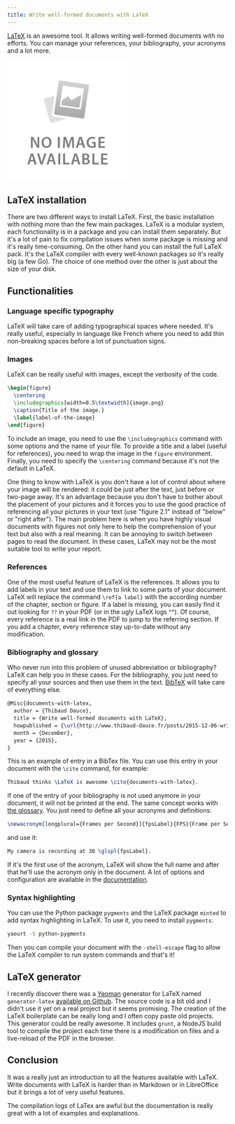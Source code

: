 ```yaml
---
title: Write well-formed documents with LaTeX
---
```


[LaTeX](http://www.latex-project.org/) is an awesome tool. It allows writing well-formed documents with no efforts. You can manage your references, your bibliography, your acronyms and a lot more.

<!--more-->

![It's really hard to illustrate LaTeX, try to find out why by searching "latex" in Google image :-)](/images/no-image-available.png)

## LaTeX installation

There are two different ways to install LaTeX. First, the basic installation with nothing more than the few main packages. LaTeX is a modular system, each functionality is in a package and you can install them separately. But it's a lot of pain to fix compilation issues when some package is missing and it's really time-consuming. On the other hand you can install the full LaTeX pack. It's the LaTeX compiler with every well-known packages so it's really big (a few Go). The choice of one method over the other is just about the size of your disk.

## Functionalities

### Language specific typography

LaTeX will take care of adding typographical spaces where needed. It's really useful, especially in language like French where you need to add thin non-breaking spaces before a lot of punctuation signs.

### Images

LaTeX can be really useful with images, except the verbosity of the code.
```latex
\begin{figure}
  \centering
  \includegraphics[width=0.5\textwidth]{image.png}
  \caption{Title of the image.}
  \label{label-of-the-image}
\end{figure}
```

To include an image, you need to use the `\includegraphics` command with some options and the name of your file. To provide a title and a label (useful for references), you need to wrap the image in the `figure` environment. Finally, you need to specify the `\centering` command because it's not the default in LaTeX.

One thing to know with LaTeX is you don't have a lot of control about where your image will be rendered: it could be just after the text, just before or two-page away. It's an advantage because you don't have to bother about the placement of your pictures and it forces you to use the good practice of referencing all your pictures in your text (use "figure 2.1" instead of "below" or "right after"). The main problem here is when you have highly visual documents with figures not only here to help the comprehension of your text but also with a real meaning. It can be annoying to switch between pages to read the document. In these cases, LaTeX may not be the most suitable tool to write your report.

### References

One of the most useful feature of LaTeX is the references. It allows you to add labels in your text and use them to link to some parts of your document. LaTeX will replace the command `\ref{a label}` with the according number of the chapter, section or figure. If a label is missing, you can easily find it out looking for `??` in your PDF (or in the ugly LaTeX logs ^^). Of course, every reference is a real link in the PDF to jump to the referring section. If you add a chapter, every reference stay up-to-date without any modification.

### Bibliography and glossary

Who never run into this problem of unused abbreviation or bibliography? LaTeX can help you in these cases. For the bibliography, you just need to specify all your sources and then use them in the text. [BibTeX](https://en.wikibooks.org/wiki/LaTeX/Bibliography_Management) will take care of everything else.
```latex
@Misc{documents-with-latex,
  author = {Thibaud Dauce},
  title = {Write well-formed documents with LaTeX},
  howpublished = {\url{http://www.thibaud-dauce.fr/posts/2015-12-06-write-well-formed-documents-with-latex.html}},
  month = {December},
  year = {2015},
}
```

This is an example of entry in a BibTex file. You can use this entry in your document with the `\cite` command, for example:
```latex
Thibaud thinks \LaTeX is awesome \cite{documents-with-latex}.
```

If one of the entry of your bibliography is not used anymore in your document, it will not be printed at the end. The same concept works with [the glossary](https://en.wikibooks.org/wiki/LaTeX/Glossary). You just need to define all your acronyms and definitions:
```latex
\newacronym[longplural={Frames per Second}]{fpsLabel}{FPS}{Frame per Second}
```

and use it:
```latex
My camera is recording at 30 \glspl{fpsLabel}.
```

If it's the first use of the acronym, LaTeX will show the full name and after that he'll use the acronym only in the document. A lot of options and configuration are available in the [documentation](https://en.wikibooks.org/wiki/LaTeX/Glossary).

### Syntax highlighting

You can use the Python package `pygments` and the LaTeX package `minted` to add syntax highlighting in LaTeX. To use it, you need to install `pygments`:
```bash
yaourt -S python-pygments
```

Then you can compile your document with the `-shell-escape` flag to allow the LaTeX compiler to run system commands and that's it!

## LaTeX generator

I recently discover there was a [Yeoman](http://yeoman.io/) generator for LaTeX named `generator-latex` [available on Github](https://github.com/LeoColomb/generator-latex). The source code is a bit old and I didn't use it yet on a real project but it seems promising. The creation of the LaTeX boilerplate can be really long and I often copy paste old projects. This generator could be really awesome. It includes `grunt`, a NodeJS build tool to compile the project each time there is a modification on files and a live-reload of the PDF in the browser.

## Conclusion

It was a really just an introduction to all the features available with LaTeX. Write documents with LaTeX is harder than in Markdown or in LibreOffice but it brings a lot of very useful features.

The compilation logs of LaTex are awful but the documentation is really great with a lot of examples and explanations.

